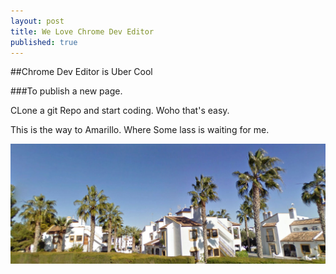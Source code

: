 ```yaml
---
layout: post
title: We Love Chrome Dev Editor
published: true
---
```


##Chrome Dev Editor is Uber Cool

###To publish a new page.

CLone a git Repo and start coding. Woho that's easy.

This is the way to Amarillo. Where Some lass is waiting for me.

![VMartin.jpeg](/images/VMartin.jpeg)